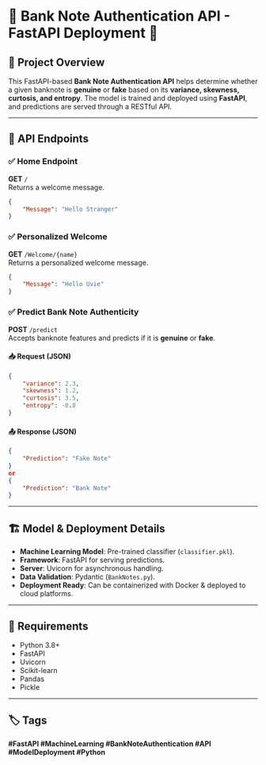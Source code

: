 # 🏦 Bank Note Authentication API - FastAPI Deployment 🚀  

## 📌 Project Overview  

This FastAPI-based **Bank Note Authentication API** helps determine whether a given banknote is **genuine** or **fake** based on its **variance, skewness, curtosis, and entropy**. The model is trained and deployed using **FastAPI**, and predictions are served through a RESTful API.  

---

## 📡 API Endpoints  

### ✅ Home Endpoint  
**GET** `/`  
Returns a welcome message.  
```json
{
    "Message": "Hello Stranger"
}
```

### ✅ Personalized Welcome  
**GET** `/Welcome/{name}`  
Returns a personalized welcome message.  
```json
{
    "Message": "Hello Uvie"
}
```

### ✅ Predict Bank Note Authenticity  
**POST** `/predict`  
Accepts banknote features and predicts if it is **genuine** or **fake**.  

#### 📥 Request (JSON)  
```json
{
    "variance": 2.3,
    "skewness": 1.2,
    "curtosis": 3.5,
    "entropy": -0.8
}
```

#### 📤 Response (JSON)  
```json
{
    "Prediction": "Fake Note"
}
or
{
    "Prediction": "Bank Note"
}
```

---

## 🏗️ Model & Deployment Details  

- **Machine Learning Model**: Pre-trained classifier (`classifier.pkl`).
- **Framework**: FastAPI for serving predictions.
- **Server**: Uvicorn for asynchronous handling.
- **Data Validation**: Pydantic (`BankNotes.py`).
- **Deployment Ready**: Can be containerized with Docker & deployed to cloud platforms.

---

## 📜 Requirements  

- Python 3.8+  
- FastAPI  
- Uvicorn  
- Scikit-learn  
- Pandas  
- Pickle  


---

## 🏷️ Tags  

**#FastAPI #MachineLearning #BankNoteAuthentication #API #ModelDeployment #Python**  

